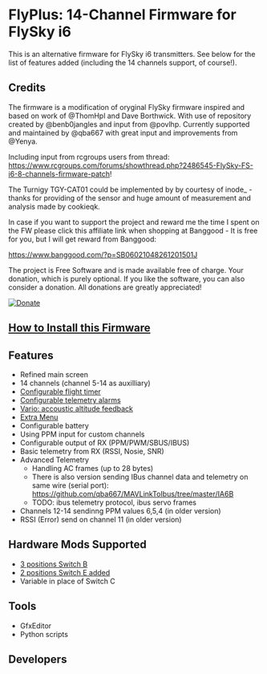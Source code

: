 # FlyPlus: 14-Channel Firmware for FlySky i6

This is an alternative firmware for FlySky i6 transmitters.
See below for the list of features added (including the 14 channels
support, of course!).

## Credits

The firmware is a modification of oryginal FlySky firmware inspired
and based on work of @ThomHpl and Dave Borthwick. With use of repository
created by @benb0jangles and input from @povlhp. Currently supported
and maintained by @qba667 with great input and improvements from @Yenya.

Including input from rcgroups users from thread: https://www.rcgroups.com/forums/showthread.php?2486545-FlySky-FS-i6-8-channels-firmware-patch!

The Turnigy TGY-CAT01 could be implemented by by courtesy of inode_ - thanks for providing of the sensor and huge amount of measurement and analysis made by cookieqk.

In case if you want to support the project and reward me the time I spent on the FW please click this affiliate link when shopping at Banggood - It is free for you, but I will get reward from Banggood: 

https://www.banggood.com/?p=SB06021048261201501J

The project is Free Software and is made available free of charge. Your donation, which is purely optional.
If you like the software, you can also consider a donation.
All donations are greatly appreciated!

[![Donate](https://www.paypalobjects.com/en_US/GB/i/btn/btn_donateCC_LG.gif)](https://www.paypal.com/cgi-bin/webscr?cmd=_s-xclick&hosted_button_id=VSM36U6F7EN68)

## [How to Install this Firmware](Install)

## Features

* Refined main screen
* 14 channels (channel 5-14 as auxilliary)
* [Configurable flight timer](Timer)
* [Configurable telemetry alarms](Alarms)
* [Vario: accoustic altitude feedback](Vario)
* [Extra Menu](Extra-menu)
* Configurable battery 
* Using PPM input for custom channels
* Configurable output of RX (PPM/PWM/SBUS/IBUS) 
* Basic telemetry from RX (RSSI, Nosie, SNR)
* Advanced Telemetry
	- Handling AC frames (up to 28 bytes)
	- There is also version sending IBus channel data and telemetry on same wire (serial port): https://github.com/qba667/MAVLinkToIbus/tree/master/IA6B
	- TODO: ibus telemetry protocol, ibus servo frames
* Channels 12-14 sendinng PPM values 6,5,4 (in older version)
* RSSI (Error) send on channel 11 (in older version)


## Hardware Mods Supported

* [3 positions Switch B](HW-Mod-SwB)
* [2 positions Switch E added](HW-Mod-SwE)
* Variable in place of Switch C

## Tools

* GfxEditor
* Python scripts

## Developers 


